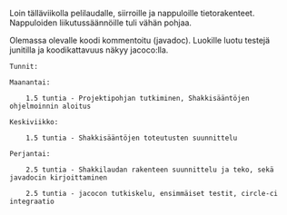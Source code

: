 
Loin tälläviikolla pelilaudalle, siirroille ja nappuloille tietorakenteet. Nappuloiden liikutussäännöille tuli vähän pohjaa. 

Olemassa olevalle koodi kommentoitu (javadoc). Luokille luotu testejä junitilla ja koodikattavuus näkyy jacoco:lla. 


    Tunnit:

    Maanantai: 
    
        1.5 tuntia - Projektipohjan tutkiminen, Shakkisääntöjen ohjelmoinnin aloitus

    Keskiviikko: 
    
        1.5 tuntia - Shakkisääntöjen toteutusten suunnittelu

    Perjantai: 
   
        2.5 tuntia - Shakkilaudan rakenteen suunnittelu ja teko, sekä javadocin kirjoittaminen

        2.5 tuntia - jacocon tutkiskelu, ensimmäiset testit, circle-ci integraatio

